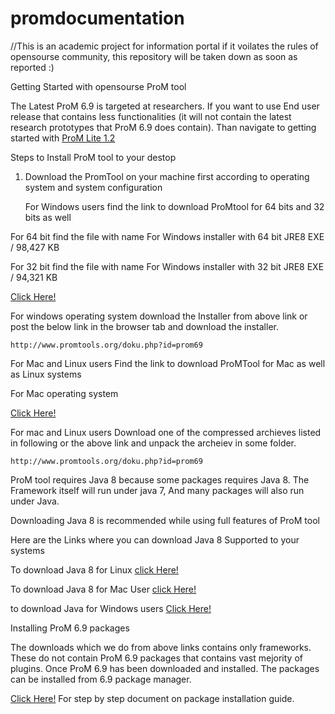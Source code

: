 # promdocumentation
//This is an academic project for information portal if it voilates the rules of opensourse community, this repository will be taken down as soon as reported :)


Getting Started with opensourse ProM tool 

The Latest ProM 6.9 is targeted at researchers.
If you want to use End user release that contains less functionalities (it will not contain the latest research prototypes that ProM 6.9 does contain). Than navigate to getting started with [ProM Lite 1.2](https://github.com/AkshayDevkate/promdocumentation/edit/main/README.md)

Steps to Install ProM tool to your destop 

1. Download the PromTool on your machine first according to operating system and system configuration 

    For Windows users 
      find the link to download ProMtool for 64 bits and 32 bits as well 


 For 64 bit find the file with name 
     For Windows installer with 64 bit JRE8 
     EXE / 98,427 KB
 
 For 32 bit find the file with name 
     For Windows installer with 32 bit JRE8
     EXE / 94,321 KB
   
  [Click Here!](http://www.promtools.org/doku.php?id=prom69)
        
   For windows operating system download the Installer from above link or post the below link in the browser tab and download the installer.

```
http://www.promtools.org/doku.php?id=prom69
```



  For Mac and Linux users 
   Find the link to download ProMTool for Mac as well as Linux systems 
   
   For Mac operating system 
      
   [Click Here!](http://www.promtools.org/doku.php?id=prom69)
        
   For mac and Linux users Download one of the compressed archieves listed in following or the above link and unpack the archeiev in some folder.
        
```
http://www.promtools.org/doku.php?id=prom69
```


ProM tool requires Java 8 because some packages requires Java 8.
The Framework itself will run under java 7, And many packages will also run under Java. 

Downloading Java 8 is recommended while using full features of ProM tool 

Here are the Links where you can download Java 8 Supported to your systems 


  To download Java 8 for Linux 
  [click Here!](https://www.oracle.com/java/technologies/javase/javase-jdk8-downloads.html)
       
  To download Java 8 for Mac User 
  [click Here!](https://www.oracle.com/java/technologies/javase/javase-jdk8-downloads.html)
      
   to download Java for Windows users 
   [Click Here!](https://www.oracle.com/java/technologies/javase/javase-jdk8-downloads.html)
   
   
 Installing ProM 6.9 packages 
 
 The downloads which we do from above links contains only frameworks. These do not contain ProM 6.9 packages that contains vast mejority of plugins. Once ProM 6.9 has been downloaded and installed. The packages can be installed from 6.9 package manager. 
 
 [Click Here!](google.com) For step by step document on package installation guide. 





